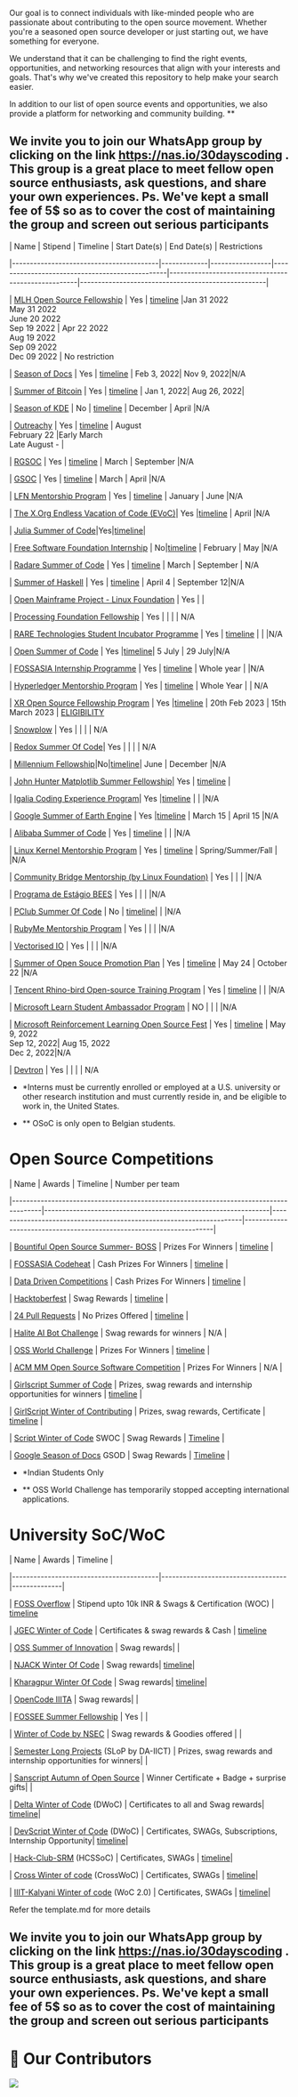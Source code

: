   

Our goal is to connect individuals with like-minded people who are passionate about contributing to the open source movement. Whether you're a seasoned open source developer or just starting out, we have something for everyone.

We understand that it can be challenging to find the right events, opportunities, and networking resources that align with your interests and goals. That's why we've created this repository to help make your search easier.

  

In addition to our list of open source events and opportunities, we also provide a platform for networking and community building. **

  
  

##  We invite you to join our WhatsApp group by clicking on the link https://nas.io/30dayscoding .  This group is a great place to meet fellow open source enthusiasts, ask questions, and share your own experiences. Ps. We've kept a small fee of 5$ so as to cover the cost of maintaining the group and screen out serious participants

  
  
  
  
  

| Name | Stipend | Timeline | Start Date(s) | End Date(s) | Restrictions

|-----------------------------------------|-------------|-----------------|------------------------------------------------|----------------------------------------------------|----------------------------------------------------|

| [MLH Open Source Fellowship](https://fellowship.mlh.io/) | Yes | [timeline](https://fellowship.mlh.io/programs/open-source) |Jan 31 2022 <br/> May 31 2022 <br/> June 20 2022 <br/> Sep 19 2022 | Apr 22 2022 <br/> Aug 19 2022 <br/> Sep 09 2022 <br/> Dec 09 2022 | No restriction

| [Season of Docs](https://developers.google.com/season-of-docs/) | Yes | [timeline](https://developers.google.com/season-of-docs/docs/timeline) | Feb 3, 2022| Nov 9, 2022|N/A

| [Summer of Bitcoin](https://www.summerofbitcoin.org/) | Yes | [timeline](https://www.summerofbitcoin.org/how-it-works) | Jan 1, 2022| Aug 26, 2022|

| [Season of KDE](https://season.kde.org) | No | [timeline](https://season.kde.org/) | December | April |N/A

| [Outreachy](https://www.gnome.org/outreachy/) | Yes | [timeline](https://www.gnome.org/outreachy/) | August <br> February 22 |Early March <br> Late August - |

| [RGSOC](https://railsgirlssummerofcode.org/) | Yes | [timeline](https://railsgirlssummerofcode.org/) | March | September |N/A

| [GSOC](https://developers.google.com/open-source/gsoc/) | Yes | [timeline](https://summerofcode.withgoogle.com/how-it-works/#timeline) | March | April |N/A

| [LFN Mentorship Program](https://wiki.lfnetworking.org/display/LN/LFN+Mentorship+Program) | Yes | [timeline](https://wiki.lfnetworking.org/display/LN/LFN+Mentorship+Program#LFNMentorshipProgram-2020ProgramTimeline*) | January | June |N/A

| [The X.Org Endless Vacation of Code (EVoC)](https://www.x.org/wiki/XorgEVoC/)| Yes |[timeline](https://summerofcode.withgoogle.com/how-it-works/#timeline) | April |N/A

| [Julia Summer of Code](https://julialang.org/jsoc)|Yes|[timeline](https://julialang.org/jsoc/guidelines/)|

| [Free Software Foundation Internship](https://www.fsf.org/volunteer/internships) | No|[timeline](https://www.outreachy.org/) | February | May |N/A

| [Radare Summer of Code](https://rada.re/gsoc/2020/) | Yes | [timeline](https://rada.re/gsoc/2020/) | March | September | N/A

| [Summer of Haskell](https://summer.haskell.org/) | Yes | [timeline](https://developers.google.com/open-source/gsoc/timeline) | April 4 | September 12|N/A

| [Open Mainframe Project - Linux Foundation](https://www.openmainframeproject.org/projects/internship-program) | Yes | |

| [Processing Foundation Fellowship](https://processingfoundation.org/fellowships/) | Yes | | | | N/A

| [RARE Technologies Student Incubator Programme](https://rare-technologies.com/incubator/#details) | Yes | [timeline](https://rare-technologies.com/incubator/#details) | | |N/A

| [Open Summer of Code](https://summerofcode.be/) | Yes |[timeline](https://summerofcode.be/practical)| 5 July | 29 July|N/A

| [FOSSASIA Internship Programme](  https://fossasia.org/internship) | Yes | [timeline](https://fossasia.org/internship) | Whole year | |N/A

| [Hyperledger Mentorship Program](https://wiki.hyperledger.org/display/INTERN/How+to+Apply) | Yes | [timeline](https://wiki.hyperledger.org/display/INTERN/How+to+Apply) | Whole Year | | N/A

| [XR Open Source Fellowship Program](https://xrosfellowship.ficci.in/) | Yes |[timeline](https://xrosfellowship.ficci.in/#timeline) | 20th Feb 2023 | 15th March 2023 | [ELIGIBILITY](https://xrosfellowship.ficci.in/#faq)

| [Snowplow](https://snowplowanalytics.com/company/careers/?gh_jid=1107068) | Yes | | | | N/A

| [Redox Summer Of Code](https://www.redox-os.org/rsoc/)| Yes | | | | N/A

| [Millennium Fellowship](https://www.millenniumfellows.org/)|No|[timeline](https://www.millenniumfellows.org/fellowship)| June | December |N/A

| [John Hunter Matplotlib Summer Fellowship](https://www.numfocus.org/programs/john-hunter-technology-fellowship)| Yes | [timeline](https://numfocus.org/programs/john-hunter-technology-fellowship) |

| [Igalia Coding Experience Program](https://www.igalia.com/coding-experience/)| Yes |[timeline](https://www.igalia.com/coding-experience/) | | |N/A

| [Google Summer of Earth Engine](https://sites.google.com/view/summerofearthengine/home) | Yes |[timeline](https://sites.google.com/view/summerofearthengine/timeline) | March 15 | April 15 |N/A

| [Alibaba Summer of Code](https://developer.aliyun.com/special/summerofcode2019en) | Yes | [timeline](https://developer.aliyun.com/special/summerofcode2019en) | | |N/A

| [Linux Kernel Mentorship Program](https://wiki.linuxfoundation.org/lkmp) | Yes | [timeline](https://wiki.linuxfoundation.org/lkmp/lkmp_schedule) | Spring/Summer/Fall | |N/A

| [Community Bridge Mentorship (by Linux Foundation)](https://people.communitybridge.org/) | Yes | | | |N/A

| [Programa de Estágio BEES](https://programasambev.gupy.io/jobs/2987579) | Yes | | | |N/A

| [PClub Summer Of Code](https://www.pclubsummerofcode.in/) | No | [timeline](https://www.pclubsummerofcode.in/static/mentors/img/PSoC_Mentee_Manual.pdf)| | |N/A

| [RubyMe Mentorship Program](https://rubyme.org/) | Yes | | | |N/A

| [Vectorised IO](https://vectorized.io/scholarship/) | Yes | | | |N/A

| [Summer of Open Souce Promotion Plan](https://summer.iscas.ac.cn) | Yes | [timeline](https://summer.iscas.ac.cn/help/en/timeline/) | May 24 | October 22 |N/A

| [Tencent Rhino-bird Open-source Training Program](https://opensource.tencent.com/summer-of-code) | Yes | [timeline](https://opensource.tencent.com/summer-of-code#flow) | | |N/A

| [Microsoft Learn Student Ambassador Program](https://studentambassadors.microsoft.com/) | NO | | | |N/A

| [Microsoft Reinforcement Learning Open Source Fest](https://www.microsoft.com/en-us/research/academic-program/rl-open-source-fest/) | Yes | [timeline](https://www.microsoft.com/en-us/research/academic-program/rl-open-source-fest/timeline/) | May 9, 2022 <br/> Sep 12, 2022| Aug 15, 2022 <br/> Dec 2, 2022|N/A

| [Devtron](https://devtron.ai/careers.html) | Yes | | | | N/A

  

* *Interns must be currently enrolled or employed at a U.S. university or other research institution and must currently reside in, and be eligible to work in, the United States.<br>

* ** OSoC is only open to Belgian students.

  

#  Open Source Competitions

  
  

| Name | Awards | Timeline | Number per team

|--------------------------------------------------------------------------------------|---------------------------------------------------------------|---------------------------------------------------------------------|---------------------------------------------------------------------|

| [Bountiful Open Source Summer- BOSS](https://lab.codingblocks.com/boss) | Prizes For Winners | [timeline](https://lab.codingblocks.com/boss#rules-and-eligibility) |

| [FOSSASIA Codeheat](https://codeheat.org/) | Cash Prizes For Winners | [timeline](https://codeheat.org/#timeline) |

| [Data Driven Competitions](https://www.drivendata.org/competitions) | Cash Prizes For Winners | [timeline](https://www.drivendata.org/competitions/) |

| [Hacktoberfest](https://hacktoberfest.digitalocean.com/) | Swag Rewards | [timeline](https://hacktoberfest.com/participation/) |

| [24 Pull Requests](https://24pullrequests.com/) | No Prizes Offered | [timeline](https://24pullrequests.com/about) |

| [Halite AI Bot Challenge](https://halite.io/) | Swag rewards for winners | N/A |

| [OSS World Challenge](https://www.oss.kr/en_oss_world_challenage) | Prizes For Winners | [timeline](https://www.oss.kr/en_oss_world_challenage#period) |

| [ACM MM Open Source Software Competition](http://sigmm.org/Resources/software/ossc) | Prizes For Winners | N/A |

| [Girlscript Summer of Code](https://gssoc.girlscript.tech/) | Prizes, swag rewards and internship opportunities for winners | [timeline](https://gssoc.girlscript.tech/schedule.html) |

| [GirlScript Winter of Contributing](https://gwoc.girlscript.tech/) | Prizes, swag rewards, Certificate | [timeline](https://gwoc.girlscript.tech/index.html) |

| [Script Winter of Code](https://swoc.scriptindia.org/) SWOC | Swag Rewards | [Timeline](https://swoc.scriptindia.org/) |

| [Google Season of Docs](https://developers.google.com/season-of-docs) GSOD | Swag Rewards | [Timeline](https://developers.google.com/season-of-docs/docs/timeline) |

  

* *Indian Students Only

* ** OSS World Challenge has temporarily stopped accepting international applications.

  

#  University SoC/WoC

  

| Name | Awards | Timeline |

|-----------------------------------------|----------------------------------- |--------------|

| [FOSS Overflow](https://fossoverflow.dev/) | Stipend upto 10k INR & Swags & Certification (WOC) | [timeline](https://fossoverflow.dev/)

| [JGEC Winter of Code](https://jgec-winter-of-code.github.io/) | Certificates & swag rewards & Cash | [timeline](https://jwoc2k20.tech/#timeline)

| [OSS Summer of Innovation](https://oss2019.github.io/SoI.html) | Swag rewards| |

| [NJACK Winter Of Code](https://njackwinterofcode.github.io/) | Swag rewards| [timeline](https://njackwinterofcode.github.io/)|

| [Kharagpur Winter Of Code](https://kwoc.kossiitkgp.org/) | Swag rewards| [timeline](https://kwoc.kossiitkgp.org/#tline)|

| [OpenCode IIITA](https://opencodeiiita.github.io/) | Swag rewards| |

| [FOSSEE Summer Fellowship](https://fossee.in/) | Yes | |

| [Winter of Code by NSEC](https://winterofcode.com/) | Swag rewards & Goodies offered | |

| [Semester Long Projects](https://slop.dscdaiict.in/) (SLoP by DA-IICT) | Prizes, swag rewards and internship opportunities for winners| |

| [Sanscript Autumn of Open Source](https://aos.sanscript.tech/) | Winner Certificate + Badge + surprise gifts| |

| [Delta Winter of Code](https://dwoc.io/) (DWoC) | Certificates to all and Swag rewards| [timeline](https://dwoc.io/)|

| [DevScript Winter of Code](https://devscript.tech/woc/) (DWoC) | Certificates, SWAGs, Subscriptions, Internship Opportunity| [timeline](https://devscript.tech/woc/)|

| [Hack-Club-SRM](https://github.com/Hack-Club-SRM/HCSSoC) (HCSSoC) | Certificates, SWAGs | [timeline](https://github.com/Hack-Club-SRM/HCSSoC#timeline)|

| [Cross Winter of code](https://crosswoc.ieeedtu.in/) (CrossWoC) | Certificates, SWAGs | [timeline](https://crosswoc.ieeedtu.in/#schedule)|

| [IIIT-Kalyani Winter of code](https://gdsc-woc.tech/) (WoC 2.0) | Certificates, SWAGs | [timeline](https://gdsc-woc.tech/#timeline)|

  

Refer the template.md for more details

  

##  We invite you to join our WhatsApp group by clicking on the link https://nas.io/30dayscoding .  This group is a great place to meet fellow open source enthusiasts, ask questions, and share your own experiences. Ps. We've kept a small fee of 5$ so as to cover the cost of maintaining the group and screen out serious participants

  
  
  

#  :handshake: Our Contributors

<a href="hhttps://github.com/deepanshu1422/List-Of-Open-Source-Internships-Programs/graphs/contributors">

<img src="https://contrib.rocks/image?repo=deepanshu1422/List-Of-Open-Source-Internships-Programs" />

</a>
